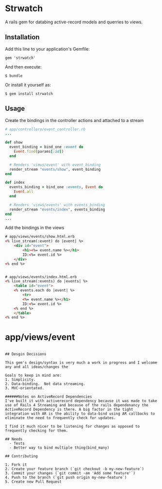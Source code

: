 # Strwatch

A rails gem for databing active-record models and querries to views.

## Installation

Add this line to your application's Gemfile:

    gem 'strwatch'

And then execute:

    $ bundle

Or install it yourself as:

    $ gem install strwatch

## Usage

Create the bindings in the controller actions and attached to a stream
```ruby
# app/controllers/event_controller.rb
...

def show
  event_binding = bind_one :event do
    Event.find(params[:id])
  end

  # Renders 'views/event' with event_binding
  render_stream "events/show", event_binding
end

def index
  events_binding = bind_one :events, Event do
    Event.all
  end

  # Renders 'views/events' with events_binding
  render_stream "events/index", events_binding
end
...
```
Add the bindings in the views

```html
# app/views/events/show.html.erb
<% live_stream(:event) do |event| %>
    <div id="event">
        <h1><%= event.name %></h1>
        ID:<%= event.id %>
    </div>
<% end %>


# app/views/events/index.html.erb
<% live_stream(:events) do |events| %>
    <table id="event">
    <% events.each do |event| %>
        <tr>
        <%= event.name %></h1>
        ID:<%= event.id %>
    <% end %>
    </table>
<% end %>

```


# app/views/event
```

## Desgin Decisions

This gem's design/syntax is very much a work in progress and I welcome any and all ideas/changes the

Goals to keep in mind are:
1. Simplicity.
2. Data-binding.  Not data streaming.
3. MVC-orientated. 

######Notes on ActiveRecord Dependencies
I've built it with activerecord dependency because it was made to take use of Rails 4 Streaming and because of the rails dependenancy the ActiveRecord Dependency is there. A big factor in the tight integration with AR is the ability to data-bind using AR callbacks to eliminate the need to frequently check for updates.

I find it much nicer to be listening for changes as opposed to frequently checking for them.

## Needs
  - Tests
  - Better way to bind multiple thing(bind_many)

## Contributing

1. Fork it
2. Create your feature branch (`git checkout -b my-new-feature`)
3. Commit your changes (`git commit -am 'Add some feature'`)
4. Push to the branch (`git push origin my-new-feature`)
5. Create new Pull Request
